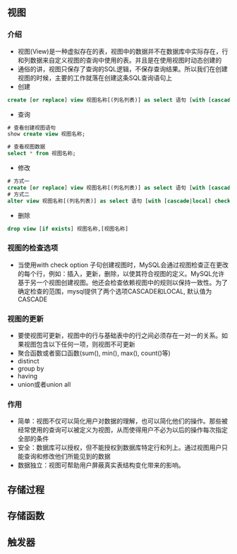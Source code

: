 ## 视图

### 介绍

- 视图(View)是一种虚拟存在的表，视图中的数据并不在数据库中实际存在，行和列数据来自定义视图的查询中使用的表。并且是在使用视图时动态创建的
- 通俗的讲，视图只保存了查询的SQL逻辑，不保存查询结果。所以我们在创建视图的时候，主要的工作就落在创建这条SQL查询语句上
- 创建

```sql
create [or replace] view 视图名称[(列名列表)] as select 语句 [with [cascade|local] check option]
```

- 查询

```sql
# 查看创建视图语句
show create view 视图名称;

# 查看视图数据
select * from 视图名称;
```

- 修改

```sql
# 方式一
create [or replace] view 视图名称[(列名列表)] as select 语句 [with [cascade|local] check option]
# 方式二
alter view 视图名称[(列名列表)] as select 语句 [with [cascade|local] check option]
```

- 删除

```sql
drop view [if exists] 视图名称,[视图名称]
```

### 视图的检查选项

- 当使用with check option 子句创建视图时，MySQL会通过视图检查正在更改的每个行，例如：插入，更新，删除，以使其符合视图的定义。MySQL允许基于另一个视图创建视图。他还会检查依赖视图中的规则以保持一致性。为了确定检查的范围，mysql提供了两个选项CASCADE和LOCAL, 默认值为CASCADE

### 视图的更新

- 要使视图可更新，视图中的行与基础表中的行之间必须存在一对一的关系。如果视图包含以下任何一项，则视图不可更新
- 聚合函数或者窗口函数(sum(), min(), max(), count()等)
- distinct
- group by
- having
- union或者union all

### 作用

- 简单：视图不仅可以简化用户对数据的理解，也可以简化他们的操作。那些被经常使用的查询可以被定义为视图，从而使得用户不必为以后的操作每次指定全部的条件
- 安全：数据库可以授权，但不能授权到数据库特定行和列上。通过视图用户只能查询和修改他们所能见到的数据
- 数据独立：视图可帮助用户屏蔽真实表结构变化带来的影响。

## 存储过程

## 存储函数

## 触发器

